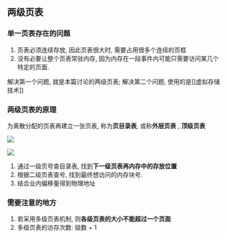 ## 两级页表

### 单一页表存在的问题
1. 页表必须连续存放, 因此页表很大时, 需要占用很多个连续的页框
2. 没有必要让整个页表常驻内存, 因为内存在一段事件内可能只需要访问某几个特定的页面.

解决第一个问题, 就是本篇讨论的两级页表; 解决第二个问题, 使用的是[[虚拟存储技术]]

### 两级页表的原理
为离散分配的页表再建立一张页表, 称为**页目录表**, 或称**外层页表** , **顶级页表** 

![](https://gitee.com/four_four/picgo/raw/master/img/20211228190822.png)

  ![](https://gitee.com/four_four/picgo/raw/master/img/20211228190955.png)

1. 通过一级页号查目录表, 找到**下一级页表再内存中的存放位置** 
2. 根据二级页表查号, 找到最终想访问的内存块号. 
3. 结合业内偏移量得到物理地址

### 需要注意的地方
1. 若采用多级页表机制, 则**各级页表的大小不能超过一个页面** 
2. 多级页表的访存次数: 级数 + 1